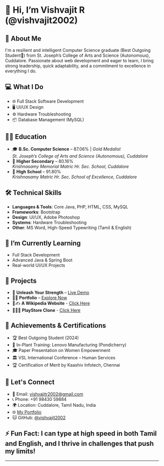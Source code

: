# 👋 Hi, I’m Vishvajit R (@vishvajit2002)

## 🧠 About Me
I'm a resilient and intelligent Computer Science graduate (Best Outgoing Student🥇) from St. Joseph’s College of Arts and Science (Autonomous), Cuddalore. Passionate about web development and eager to learn, I bring strong leadership, quick adaptability, and a commitment to excellence in everything I do.

## 💻 What I Do
- 🌐 Full Stack Software Development  
- 🖥️ UI/UX Design  
- ⚙️ Hardware Troubleshooting  
- 📦 Database Management (MySQL)  

## 👨‍🎓 Education
- 🎓 **B.Sc. Computer Science** – 87.06% | *Gold Medalist*  
  *St. Joseph’s College of Arts and Science (Autonomous), Cuddalore*  
- 🏫 **Higher Secondary** – 80.16%  
  *Krishnasamy Memorial Matric Hr. Sec. School, Cuddalore*  
- 🏫 **High School** – 91.80%  
  *Krishnasamy Matric Hr. Sec. School of Excellence, Cuddalore*

## 🛠 Technical Skills
- **Languages & Tools**: Core Java, PHP, HTML, CSS, MySQL  
- **Frameworks**: Bootstrap  
- **Design**: UI/UX, Adobe Photoshop  
- **Systems**: Hardware Troubleshooting  
- **Other**: MS Word, High-Speed Typewriting (Tamil & English)

## 🌱 I’m Currently Learning
- Full Stack Development  
- Advanced Java & Spring Boot  
- Real-world UI/UX Projects

## 📌 Projects
- 💪 **Unleash Your Strength** – [Live Demo](https://vishvajit2002.github.io/mini-project/Gym_shopping_a21csdc53/index.html)  
- 🧑‍💻 **Portfolio** – [Explore Now](https://vishvajit2002.github.io/portfolio/)
- 📝✍ **A Wikipedia Website** - [Click Here](https://vishvajit2002.github.io/mini-project/Wikipedia/jul21wikipedia.html)
- 📱👨‍💻 **PlayStore Clone** - [Click Here](https://www.figma.com/proto/HBJSQFvwDA98cdblPrgaOd/Playstore?page-id=0%3A1&node-id=82-2&p=f&viewport=268%2C110%2C0.1&t=z532cfbAvVzt8tZS-1&scaling=scale-down&content-scaling=fixed&starting-point-node-id=1%3A2)


## 🏅 Achievements & Certifications
- 🏆 Best Outgoing Student (2024)  
- 📜 In-Plant Training: Lenovo Manufacturing (Pondicherry)  
- 🎓 Paper Presentation on Women Empowerment  
- 🏛️ VSL International Conference – Human Services  
- 🏆 Certification of Merit by Kaashiv Infotech, Chennai

## 🔗 Let's Connect
- 📧 Email: vishvajitr2002@gmail.com  
- 📞 Phone: +91 98430 59884  
- 🌍 Location: Cuddalore, Tamil Nadu, India  
- 🌐 [My Portfolio](https://vishvajit2002.github.io/portfolio/)  
- 🐱 GitHub: [@vishvajit2002](https://github.com/vishvajit2002)
  
## ⚡ Fun Fact: I can type at high speed in both Tamil and English, and I thrive in challenges that push my limits!

---

